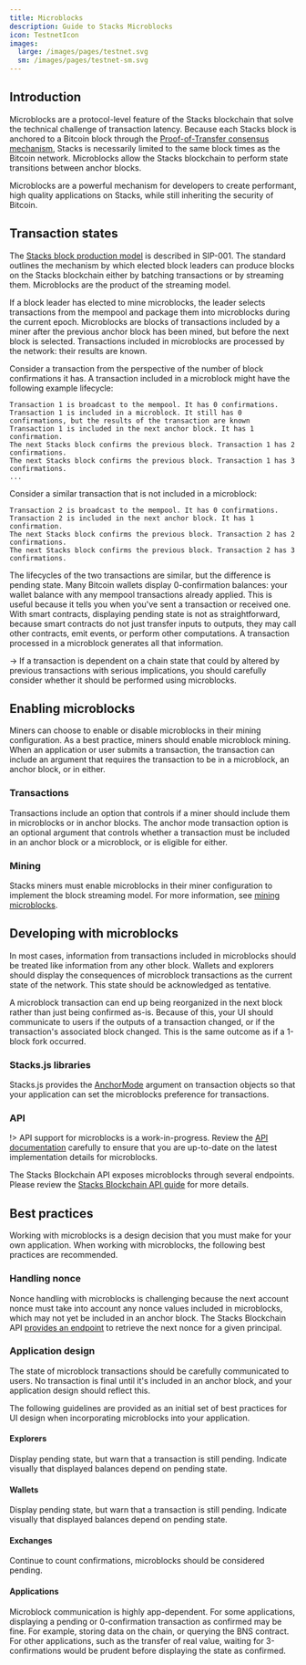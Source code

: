 ```yaml
---
title: Microblocks
description: Guide to Stacks Microblocks
icon: TestnetIcon
images:
  large: /images/pages/testnet.svg
  sm: /images/pages/testnet-sm.svg
---
```


## Introduction

Microblocks are a protocol-level feature of the Stacks blockchain that solve the technical challenge of transaction
latency. Because each Stacks block is anchored to a Bitcoin block through the [Proof-of-Transfer consensus mechanism][],
Stacks is necessarily limited to the same block times as the Bitcoin network. Microblocks allow the Stacks blockchain to
perform state transitions between anchor blocks.

Microblocks are a powerful mechanism for developers to create performant, high quality applications on Stacks, while
still inheriting the security of Bitcoin.

## Transaction states

The [Stacks block production model][] is described in SIP-001. The standard outlines the mechanism by which elected
block leaders can produce blocks on the Stacks blockchain either by batching transactions or by streaming them.
Microblocks are the product of the streaming model.

If a block leader has elected to mine microblocks, the leader selects transactions from the mempool and package them
into microblocks during the current epoch. Microblocks are blocks of transactions included by a miner after the previous
anchor block has been mined, but before the next block is selected. Transactions included in microblocks are processed by
the network: their results are known.

Consider a transaction from the perspective of the number of block confirmations it has. A transaction included in a
microblock might have the following example lifecycle:

```
Transaction 1 is broadcast to the mempool. It has 0 confirmations.
Transaction 1 is included in a microblock. It still has 0 confirmations, but the results of the transaction are known
Transaction 1 is included in the next anchor block. It has 1 confirmation.
The next Stacks block confirms the previous block. Transaction 1 has 2 confirmations.
The next Stacks block confirms the previous block. Transaction 1 has 3 confirmations.
...
```

Consider a similar transaction that is not included in a microblock:

```
Transaction 2 is broadcast to the mempool. It has 0 confirmations.
Transaction 2 is included in the next anchor block. It has 1 confirmation.
The next Stacks block confirms the previous block. Transaction 2 has 2 confirmations.
The next Stacks block confirms the previous block. Transaction 2 has 3 confirmations.
```

The lifecycles of the two transactions are similar, but the difference is pending state. Many Bitcoin wallets display
0-confirmation balances: your wallet balance with any mempool transactions already applied. This is useful because it
tells you when you've sent a transaction or received one. With smart contracts, displaying pending state is not as
straightforward, because smart contracts do not just transfer inputs to outputs, they may call other contracts, emit
events, or perform other computations. A transaction processed in a microblock generates all that information.

-> If a transaction is dependent on a chain state that could by altered by previous transactions with serious
implications, you should carefully consider whether it should be performed using microblocks.

## Enabling microblocks

Miners can choose to enable or disable microblocks in their mining configuration. As a best practice, miners should enable
microblock mining. When an application or user submits a transaction, the transaction can include an argument that
requires the transaction to be in a microblock, an anchor block, or in either.

### Transactions

Transactions include an option that controls if a miner should include them in microblocks or in anchor blocks. The
anchor mode transaction option is an optional argument that controls whether a transaction must be included in
an anchor block or a microblock, or is eligible for either.

### Mining

Stacks miners must enable microblocks in their miner configuration to implement the block streaming model. For more
information, see [mining microblocks][].

## Developing with microblocks

In most cases, information from transactions included in microblocks should be treated like information from any other
block. Wallets and explorers should display the consequences of microblock transactions as the current state of the
network. This state should be acknowledged as tentative.

A microblock transaction can end up being reorganized in the next block rather than just being confirmed as-is. Because
of this, your UI should communicate to users if the outputs of a transaction changed, or if the transaction's associated
block changed. This is the same outcome as if a 1-block fork occurred.

### Stacks.js libraries

Stacks.js provides the [AnchorMode][] argument on transaction objects so that your application can set the microblocks
preference for transactions.

### API

!> API support for microblocks is a work-in-progress. Review the [API documentation][microblocks_api] carefully to
ensure that you are up-to-date on the latest implementation details for microblocks.

The Stacks Blockchain API exposes microblocks through several endpoints. Please review the
[Stacks Blockchain API guide][] for more details.

## Best practices

Working with microblocks is a design decision that you must make for your own application. When working with
microblocks, the following best practices are recommended.

### Handling nonce

Nonce handling with microblocks is challenging because the next account nonce must take into account any nonce values
included in microblocks, which may not yet be included in an anchor block. The Stacks Blockchain API
[provides an endpoint][] to retrieve the next nonce for a given principal.

### Application design

The state of microblock transactions should be carefully communicated to users. No transaction is final until it's
included in an anchor block, and your application design should reflect this.

The following guidelines are provided as an initial set of best practices for UI design when incorporating microblocks
into your application.

#### Explorers

Display pending state, but warn that a transaction is still pending. Indicate visually that displayed balances depend
on pending state.

#### Wallets

Display pending state, but warn that a transaction is still pending. Indicate visually that displayed balances depend
on pending state.

#### Exchanges

Continue to count confirmations, microblocks should be considered pending.

#### Applications

Microblock communication is highly app-dependent. For some applications, displaying a pending or 0-confirmation
transaction as confirmed may be fine. For example, storing data on the chain, or querying the BNS contract. For other
applications, such as the transfer of real value, waiting for 3-confirmations would be prudent before displaying the
state as confirmed.

[proof-of-transfer consensus mechanism]: /understand-stacks/proof-of-transfer
[stacks block production model]: https://github.com/stacksgov/sips/blob/main/sips/sip-001/sip-001-burn-election.md#operation-as-a-leader
[mining microblocks]: /understand-stacks/mining#microblocks
[anchormode]: https://stacks-js-git-master-blockstack.vercel.app/enums/transactions.anchormode.html
[stacks blockchain api guide]: https://docs.hiro.so/getting-started/stacks-blockchain-api#microblocks-support
[provides an endpoint]: /stacks-blockchain-api#nonce-handling
[microblocks_api]: https://stacks-blockchain-api-git-feat-microblocks-blockstack.vercel.app/#tag/Microblocks
